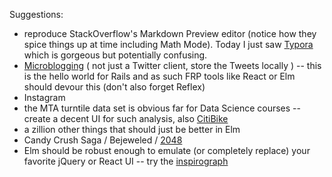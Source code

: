 Suggestions:

* reproduce StackOverflow's Markdown Preview editor (notice how they spice things up at time including Math Mode).  Today I just saw [Typora](https://www.typora.io/) which is gorgeous but potentially confusing.
* [Microblogging](https://en.wikipedia.org/wiki/Microblogging) ( not just a Twitter client, store the Tweets locally ) -- this is the hello world for Rails and as such FRP tools like React or Elm should devour this (don't also forget Reflex)
* Instagram
* the MTA turntile data set is obvious far for Data Science courses -- create a decent UI for such analysis, also [CitiBike](https://www.citibikenyc.com/system-data) 
* a zillion other things that should just be better in Elm
* Candy Crush Saga / Bejeweled / [2048](https://www.youtube.com/watch?v=00Qu1kgsGpM)
* Elm should be robust enough to emulate (or completely replace) your favorite jQuery or React UI -- try the [inspirograph](http://nathanfriend.io/inspirograph/)
